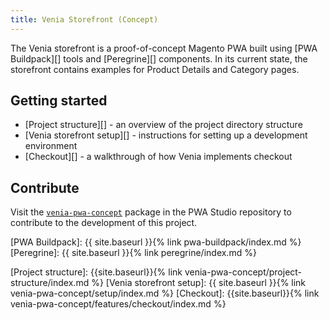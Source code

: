 ```yaml
---
title: Venia Storefront (Concept)
---
```


The Venia storefront is a proof-of-concept Magento PWA built using [PWA Buildpack][] tools and [Peregrine][] components.
In its current state, the storefront contains examples for Product Details and Category pages.

## Getting started

* [Project structure][] - an overview of the project directory structure
* [Venia storefront setup][] - instructions for setting up a development environment
* [Checkout][] - a walkthrough of how Venia implements checkout

## Contribute

Visit the [`venia-pwa-concept`][] package in the PWA Studio repository to contribute to the development of this project.

[`venia-pwa-concept`]: https://github.com/magento-research/pwa-studio/tree/master/packages/venia-concept
[PWA Buildpack]: {{ site.baseurl }}{% link pwa-buildpack/index.md %}
[Peregrine]: {{ site.baseurl }}{% link peregrine/index.md %}

[Project structure]: {{site.baseurl}}{% link venia-pwa-concept/project-structure/index.md %}
[Venia storefront setup]: {{ site.baseurl }}{% link venia-pwa-concept/setup/index.md %}
[Checkout]: {{site.baseurl}}{% link venia-pwa-concept/features/checkout/index.md %}

